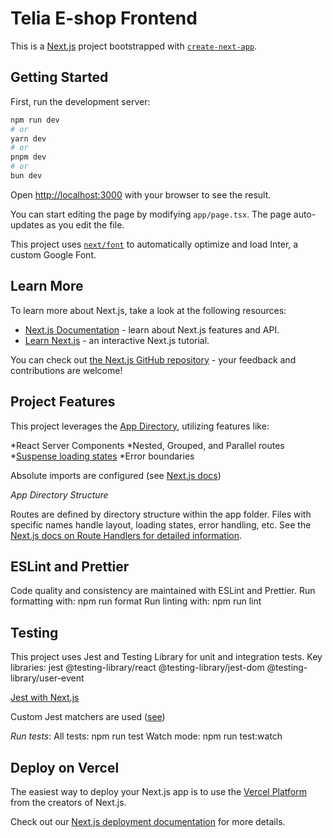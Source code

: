 # Telia E-shop Frontend

This is a [Next.js](https://nextjs.org/) project bootstrapped with [`create-next-app`](https://github.com/vercel/next.js/tree/canary/packages/create-next-app).

## Getting Started

First, run the development server:

```bash
npm run dev
# or
yarn dev
# or
pnpm dev
# or
bun dev
```

Open [http://localhost:3000](http://localhost:3000) with your browser to see the result.

You can start editing the page by modifying `app/page.tsx`. The page auto-updates as you edit the file.

This project uses [`next/font`](https://nextjs.org/docs/basic-features/font-optimization) to automatically optimize and load Inter, a custom Google Font.

## Learn More

To learn more about Next.js, take a look at the following resources:

- [Next.js Documentation](https://nextjs.org/docs) - learn about Next.js features and API.
- [Learn Next.js](https://nextjs.org/learn) - an interactive Next.js tutorial.

You can check out [the Next.js GitHub repository](https://github.com/vercel/next.js/) - your feedback and contributions are welcome!

## Project Features

This project leverages the [App Directory](https://nextjs.org/docs/getting-started/project-structure), utilizing features like:

*React Server Components
*Nested, Grouped, and Parallel routes
*[Suspense loading states](https://react.dev/reference/react/Suspense)
*Error boundaries

Absolute imports are configured (see [Next.js docs](https://nextjs.org/docs/pages/building-your-application/configuring/absolute-imports-and-module-aliases))

_App Directory Structure_

Routes are defined by directory structure within the app folder.
Files with specific names handle layout, loading states, error handling, etc.
See the [Next.js docs on Route Handlers for detailed information](https://nextjs.org/docs/app/building-your-application/routing/route-handlers).

## ESLint and Prettier

Code quality and consistency are maintained with ESLint and Prettier.
Run formatting with: npm run format
Run linting with: npm run lint

## Testing

This project uses Jest and Testing Library for unit and integration tests.
Key libraries:
jest
@testing-library/react
@testing-library/jest-dom
@testing-library/user-event

[Jest with Next.js](https://nextjs.org/docs/app/building-your-application/testing/jest#creating-your-first-test)

Custom Jest matchers are used ([see](https://github.com/testing-library/jest-dom#custom-matchers))

_Run tests_:
All tests: npm run test
Watch mode: npm run test:watch

## Deploy on Vercel

The easiest way to deploy your Next.js app is to use the [Vercel Platform](https://vercel.com/new?utm_medium=default-template&filter=next.js&utm_source=create-next-app&utm_campaign=create-next-app-readme) from the creators of Next.js.

Check out our [Next.js deployment documentation](https://nextjs.org/docs/deployment) for more details.
